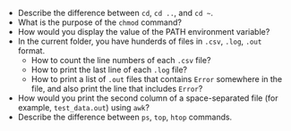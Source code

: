 - Describe the difference between `cd`, `cd ..`, and `cd ~`.
- What is the purpose of the `chmod` command?
- How would you display the value of the PATH environment variable?
- In the current folder, you have hunderds of files in `.csv`, `.log`, `.out` format.
    - How to count the line numbers of each `.csv` file?
    - How to print the last line of each `.log` file?
    - How to print a list of `.out` files that contains `Error` somewhere in the file, and also print the line that includes `Error`?
- How would you print the second column of a space-separated file (for example, `test_data.out`) using `awk`?
- Describe the difference between `ps`, `top`, `htop` commands.
